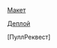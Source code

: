 [Макет](https://disk.yandex.ru/d/7XlFZkYMjtOs-Q)

[Деплой](https://maxflying.diploma.nomoredomains.icu)

[ПуллРеквест]
